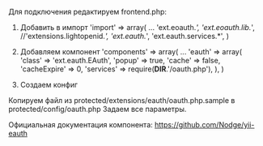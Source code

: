 Для подключения редактируем frontend.php:
1) Добавить в импорт
  'import' => array(
  	...
	  'ext.eoauth.*',
		'ext.eoauth.lib.*',
		//'extensions.lightopenid.*',
		'ext.eauth.*',
		'ext.eauth.services.*',
  )

2) Добавляем компонент
  'components' => array(
		...
		'eauth' => array(
			'class' => 'ext.eauth.EAuth',
			'popup' => true,
			'cache' => false,
			'cacheExpire' => 0,
			'services' => require(__DIR__.'/oauth.php'),
		),
  )

3) Создаем конфиг

  Копируем файл из protected/extensions/eauth/oauth.php.sample в protected/config/oauth.php
  Задаем все параметры.

Официальная документация компонента:
https://github.com/Nodge/yii-eauth
